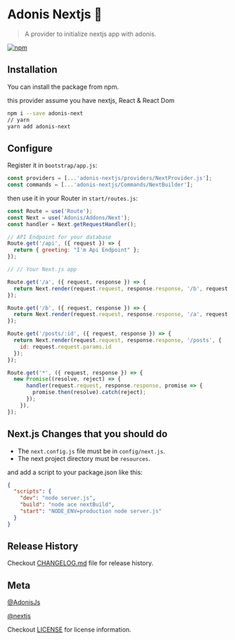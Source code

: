 # Adonis Nextjs 🚀

> A provider to initialize nextjs app with adonis.

[![npm](https://img.shields.io/npm/v/adonis-nextjs.svg)](https://www.npmjs.com/package/adonis-nextjs)

## Installation

You can install the package from npm.

this provider assume you have nextjs, React & React Dom

```bash
npm i --save adonis-next
// yarn
yarn add adonis-next
```

## Configure

Register it in `bootstrap/app.js`:

```javascript
const providers = [...'adonis-nextjs/providers/NextProvider.js'];
const commands = [...'adonis-nextjs/Commands/NextBuilder'];
```

then use it in your Router in `start/routes.js`:

```javascript
const Route = use('Route');
const Next = use('Adonis/Addons/Next');
const handler = Next.getRequestHandler();

// API Endpoint for your database
Route.get('/api', ({ request }) => {
  return { greeting: "I'm Api Endpoint" };
});

// // Your Next.js app

Route.get('/a', ({ request, response }) => {
  return Next.render(request.request, response.response, '/b', request.request.query);
});

Route.get('/b', ({ request, response }) => {
  return Next.render(request.request, response.response, '/a', request.request.query);
});

Route.get('/posts/:id', ({ request, response }) => {
  return Next.render(request.request, response.response, '/posts', {
    id: request.request.params.id
  });
});

Route.get('*', ({ request, response }) => {
  new Promise((resolve, reject) => {
      handler(request.request, response.response, promise => {
        promise.then(resolve).catch(reject);
      });
    }),
});
```

## Next.js Changes that you should do

* The `next.config.js` file must be in `config/next.js`.
* The next project directory must be `resources`.

and add a script to your package.json like this:

```json
{
  "scripts": {
    "dev": "node server.js",
    "build": "node ace nextBuild",
    "start": "NODE_ENV=production node server.js"
  }
}
```

## Release History

Checkout [CHANGELOG.md](https://github.com/omarkhatibco/adonis-nextjs/blob/master/CHANGELOG.md) file for release history.

## Meta

[@AdonisJs](http://adonisjs.com/)

[@nextjs](https://github.com/zeit/next.js/)

Checkout [LICENSE](LICENSE) for license information.
